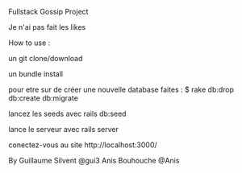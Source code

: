 Fullstack Gossip Project

Je n'ai pas fait les likes

How to use :

un git clone/download

un bundle install

pour etre sur de créer une nouvelle database faites :
$ rake db:drop db:create db:migrate

lancez les seeds avec rails db:seed

lance le serveur avec rails server

conectez-vous au site http://localhost:3000/ 

By
Guillaume Silvent @gui3
Anis Bouhouche @Anis
